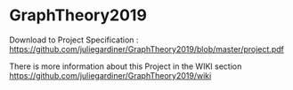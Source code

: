 # GraphTheory2019 


Download to Project Specification : https://github.com/juliegardiner/GraphTheory2019/blob/master/project.pdf

There is more information about this Project in the WIKI section https://github.com/juliegardiner/GraphTheory2019/wiki 


